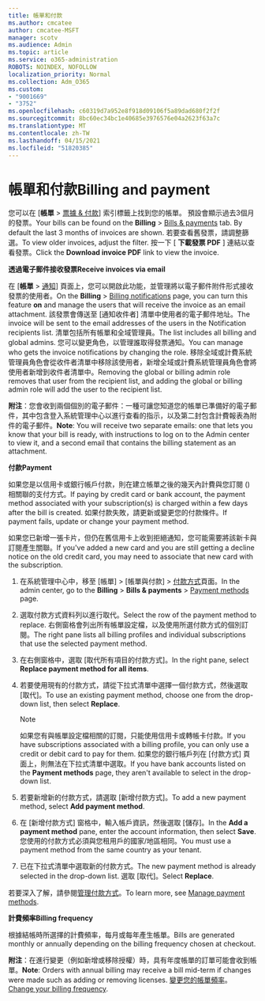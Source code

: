 ```yaml
---
title: 帳單和付款
ms.author: cmcatee
author: cmcatee-MSFT
manager: scotv
ms.audience: Admin
ms.topic: article
ms.service: o365-administration
ROBOTS: NOINDEX, NOFOLLOW
localization_priority: Normal
ms.collection: Adm_O365
ms.custom:
- "9001669"
- "3752"
ms.openlocfilehash: c60319d7a952e8f918d09106f5a89dad680f2f2f
ms.sourcegitcommit: 8bc60ec34bc1e40685e3976576e04a2623f63a7c
ms.translationtype: MT
ms.contentlocale: zh-TW
ms.lasthandoff: 04/15/2021
ms.locfileid: "51820385"
---
```

# <a name="billing-and-payment"></a><span data-ttu-id="cc109-102">帳單和付款</span><span class="sxs-lookup"><span data-stu-id="cc109-102">Billing and payment</span></span>

<span data-ttu-id="cc109-103">您可以在 [**帳單**  >  [票據 & 付款](https://go.microsoft.com/fwlink/p/?linkid=848039)] 索引標籤上找到您的帳單。 預設會顯示過去3個月的發票。</span><span class="sxs-lookup"><span data-stu-id="cc109-103">Your bills can be found on the **Billing** > [Bills & payments](https://go.microsoft.com/fwlink/p/?linkid=848039) tab.  By default the last 3 months of invoices are shown.</span></span>  <span data-ttu-id="cc109-104">若要查看舊發票，請調整篩選。</span><span class="sxs-lookup"><span data-stu-id="cc109-104">To view older invoices, adjust the filter.</span></span>  <span data-ttu-id="cc109-105">按一下 [ **下載發票 PDF** ] 連結以查看發票。</span><span class="sxs-lookup"><span data-stu-id="cc109-105">Click the **Download invoice PDF** link to view the invoice.</span></span>

<span data-ttu-id="cc109-106">**透過電子郵件接收發票**</span><span class="sxs-lookup"><span data-stu-id="cc109-106">**Receive invoices via email**</span></span>

<span data-ttu-id="cc109-107">在 [**帳單**  >  [通知](https://go.microsoft.com/fwlink/p/?linkid=853212)] 頁面上，您可以開啟此功能，並管理將以電子郵件附件形式接收發票的使用者。</span><span class="sxs-lookup"><span data-stu-id="cc109-107">On the **Billing** > [Billing notifications](https://go.microsoft.com/fwlink/p/?linkid=853212) page, you can turn this feature **on** and manage the users that will receive the invoice as an email attachment.</span></span> <span data-ttu-id="cc109-108">該發票會傳送至 [通知收件者] 清單中使用者的電子郵件地址。</span><span class="sxs-lookup"><span data-stu-id="cc109-108">The invoice will be sent to the email addresses of the users in the Notification recipients list.</span></span> <span data-ttu-id="cc109-109">清單包括所有帳單和全域管理員。</span><span class="sxs-lookup"><span data-stu-id="cc109-109">The list includes all billing and global admins.</span></span>  <span data-ttu-id="cc109-110">您可以變更角色，以管理誰取得發票通知。</span><span class="sxs-lookup"><span data-stu-id="cc109-110">You can manage who gets the invoice notifications by changing the role.</span></span>  <span data-ttu-id="cc109-111">移除全域或計費系統管理員角色會從收件者清單中移除該使用者，新增全域或計費系統管理員角色會將使用者新增到收件者清單中。</span><span class="sxs-lookup"><span data-stu-id="cc109-111">Removing the global or billing admin role removes that user from the recipient list, and adding the global or billing admin role will add the user to the recipient list.</span></span>

<span data-ttu-id="cc109-112">**附注**：您會收到兩個個別的電子郵件：一種可讓您知道您的帳單已準備好的電子郵件，其中包含登入系統管理中心以進行查看的指示，以及第二封包含計費報表為附件的電子郵件。</span><span class="sxs-lookup"><span data-stu-id="cc109-112">**Note**: You will receive two separate emails: one that lets you know that your bill is ready, with instructions to log on to the Admin center to view it, and a second email that contains the billing statement as an attachment.</span></span>

<span data-ttu-id="cc109-113">**付款**</span><span class="sxs-lookup"><span data-stu-id="cc109-113">**Payment**</span></span>

<span data-ttu-id="cc109-114">如果您是以信用卡或銀行帳戶付款，則在建立帳單之後的幾天內計費與您訂閱 () 相關聯的支付方式。</span><span class="sxs-lookup"><span data-stu-id="cc109-114">If paying by credit card or bank account, the payment method associated with your subscription(s) is charged within a few days after the bill is created.</span></span> <span data-ttu-id="cc109-115">如果付款失敗，請更新或變更您的付款條件。</span><span class="sxs-lookup"><span data-stu-id="cc109-115">If payment fails, update or change your payment method.</span></span>

<span data-ttu-id="cc109-116">如果您已新增一張卡片，但仍在舊信用卡上收到拒絕通知，您可能需要將該新卡與訂閱產生關聯。</span><span class="sxs-lookup"><span data-stu-id="cc109-116">If you've added a new card and you are still getting a decline notice on the old credit card, you may need to associate that new card with the subscription.</span></span>

1. <span data-ttu-id="cc109-117">在系統管理中心中，移至 [帳單] > [帳單與付款] > [付款方式](https://go.microsoft.com/fwlink/p/?linkid=2018806)頁面。</span><span class="sxs-lookup"><span data-stu-id="cc109-117">In the admin center, go to the **Billing** > **Bills & payments** > [Payment methods](https://go.microsoft.com/fwlink/p/?linkid=2018806) page.</span></span>

2. <span data-ttu-id="cc109-118">選取付款方式資料列以進行取代。</span><span class="sxs-lookup"><span data-stu-id="cc109-118">Select the row of the payment method to replace.</span></span> <span data-ttu-id="cc109-119">右側窗格會列出所有帳單設定檔，以及使用所選付款方式的個別訂閱。</span><span class="sxs-lookup"><span data-stu-id="cc109-119">The right pane lists all billing profiles and individual subscriptions that use the selected payment method.</span></span>

3. <span data-ttu-id="cc109-120">在右側窗格中，選取 [取代所有項目的付款方式]。</span><span class="sxs-lookup"><span data-stu-id="cc109-120">In the right pane, select **Replace payment method for all items**.</span></span>

4. <span data-ttu-id="cc109-121">若要使用現有的付款方式，請從下拉式清單中選擇一個付款方式，然後選取 [取代]。</span><span class="sxs-lookup"><span data-stu-id="cc109-121">To use an existing payment method, choose one from the drop-down list, then select **Replace**.</span></span>

    > [!NOTE]
    > <span data-ttu-id="cc109-122">如果您有與帳單設定檔相關的訂閱，只能使用信用卡或轉帳卡付款。</span><span class="sxs-lookup"><span data-stu-id="cc109-122">If you have subscriptions associated with a billing profile, you can only use a credit or debit card to pay for them.</span></span> <span data-ttu-id="cc109-123">如果您的銀行帳戶列在 [付款方式] 頁面上，則無法在下拉式清單中選取。</span><span class="sxs-lookup"><span data-stu-id="cc109-123">If you have bank accounts listed on the **Payment methods** page, they aren't available to select in the drop-down list.</span></span>

5. <span data-ttu-id="cc109-124">若要新增新的付款方式，請選取 [新增付款方式]。</span><span class="sxs-lookup"><span data-stu-id="cc109-124">To add a new payment method, select **Add payment method**.</span></span>

6. <span data-ttu-id="cc109-125">在 [新增付款方式] 窗格中，輸入帳戶資訊，然後選取 [儲存]。</span><span class="sxs-lookup"><span data-stu-id="cc109-125">In the **Add a payment method** pane, enter the account information, then select **Save**.</span></span> <span data-ttu-id="cc109-126">您使用的付款方式必須與您租用戶的國家/地區相同。</span><span class="sxs-lookup"><span data-stu-id="cc109-126">You must use a payment method from the same country as your tenant.</span></span>

7. <span data-ttu-id="cc109-127">已在下拉式清單中選取新的付款方式。</span><span class="sxs-lookup"><span data-stu-id="cc109-127">The new payment method is already selected in the drop-down list.</span></span> <span data-ttu-id="cc109-128">選取 [取代]。</span><span class="sxs-lookup"><span data-stu-id="cc109-128">Select **Replace**.</span></span>

<span data-ttu-id="cc109-129">若要深入了解，請參閱[管理付款方式](https://docs.microsoft.com/microsoft-365/commerce/billing-and-payments/manage-payment-methods)。</span><span class="sxs-lookup"><span data-stu-id="cc109-129">To learn more, see [Manage payment methods](https://docs.microsoft.com/microsoft-365/commerce/billing-and-payments/manage-payment-methods).</span></span>

<span data-ttu-id="cc109-130">**計費頻率**</span><span class="sxs-lookup"><span data-stu-id="cc109-130">**Billing frequency**</span></span>

<span data-ttu-id="cc109-131">根據結帳時所選擇的計費頻率，每月或每年產生帳單。</span><span class="sxs-lookup"><span data-stu-id="cc109-131">Bills are generated monthly or annually depending on the billing frequency chosen at checkout.</span></span>  

<span data-ttu-id="cc109-132">**附注**：在進行變更（例如新增或移除授權）時，具有年度帳單的訂單可能會收到帳單。</span><span class="sxs-lookup"><span data-stu-id="cc109-132">**Note**: Orders with annual billing may receive a bill mid-term if changes were made such as adding or removing licenses.</span></span> <span data-ttu-id="cc109-133">[變更您的帳單頻率](https://docs.microsoft.com/microsoft-365/commerce/billing-and-payments/change-payment-frequency)。</span><span class="sxs-lookup"><span data-stu-id="cc109-133">[Change your billing frequency](https://docs.microsoft.com/microsoft-365/commerce/billing-and-payments/change-payment-frequency).</span></span>
